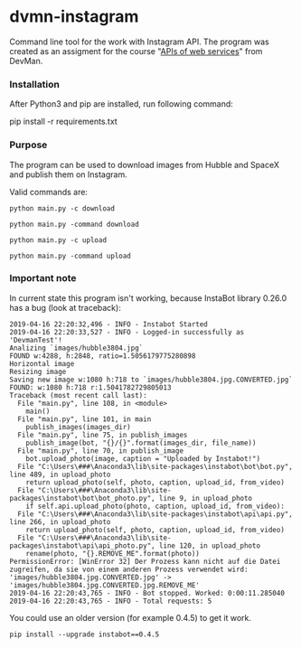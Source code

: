 # dvmn-instagram

Command line tool for the work with Instagram API. The program was created as an assigment for the course "[APIs of web services](https://dvmn.org/modules/web-api/)" from DevMan.

### Installation

After Python3 and pip are installed, run following command:

pip install -r requirements.txt

### Purpose

The program can be used to download images from Hubble and SpaceX and publish them on Instagram.

Valid commands are:

```python main.py -c download```

```python main.py -command download```

```python main.py -c upload```

```python main.py -command upload```

### Important note

In current state this program isn't working, because InstaBot library 0.26.0 has a bug (look at traceback):

```
2019-04-16 22:20:32,496 - INFO - Instabot Started
2019-04-16 22:20:33,527 - INFO - Logged-in successfully as 'DevmanTest'!
Analizing `images/hubble3804.jpg`
FOUND w:4288, h:2848, ratio=1.5056179775280898
Horizontal image
Resizing image
Saving new image w:1080 h:718 to `images/hubble3804.jpg.CONVERTED.jpg`
FOUND: w:1080 h:718 r:1.5041782729805013
Traceback (most recent call last):
  File "main.py", line 108, in <module>
    main()
  File "main.py", line 101, in main
    publish_images(images_dir)
  File "main.py", line 75, in publish_images
    publish_image(bot, "{}/{}".format(images_dir, file_name))
  File "main.py", line 70, in publish_image
    bot.upload_photo(image, caption = "Uploaded by Instabot!")
  File "C:\Users\###\Anaconda3\lib\site-packages\instabot\bot\bot.py", line 489, in upload_photo
    return upload_photo(self, photo, caption, upload_id, from_video)
  File "C:\Users\###\Anaconda3\lib\site-packages\instabot\bot\bot_photo.py", line 9, in upload_photo
    if self.api.upload_photo(photo, caption, upload_id, from_video):
  File "C:\Users\###\Anaconda3\lib\site-packages\instabot\api\api.py", line 266, in upload_photo
    return upload_photo(self, photo, caption, upload_id, from_video)
  File "C:\Users\###\Anaconda3\lib\site-packages\instabot\api\api_photo.py", line 120, in upload_photo
    rename(photo, "{}.REMOVE_ME".format(photo))
PermissionError: [WinError 32] Der Prozess kann nicht auf die Datei zugreifen, da sie von einem anderen Prozess verwendet wird: 'images/hubble3804.jpg.CONVERTED.jpg' -> 'images/hubble3804.jpg.CONVERTED.jpg.REMOVE_ME'
2019-04-16 22:20:43,765 - INFO - Bot stopped. Worked: 0:00:11.285040
2019-04-16 22:20:43,765 - INFO - Total requests: 5
```

You could use an older version (for example 0.4.5) to get it work.

```pip install --upgrade instabot==0.4.5```